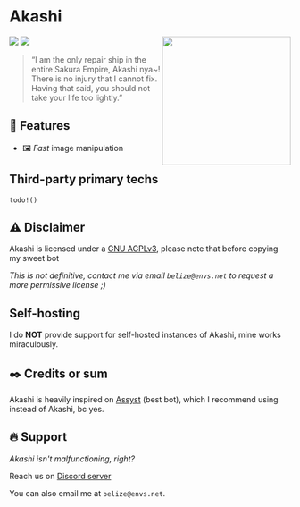 # Akashi

![](https://img.shields.io/badge/Rust-red?logo=rust&style=for-the-badge)
![](https://img.shields.io/badge/Tokio-orange?logo=rust&style=for-the-badge)
<a href="https://azurlane.koumakan.jp/wiki/Akashi"><img align='right' src="https://azurlane.netojuu.com/images/thumb/2/24/AkashiSofmap.png/460px-AkashiSofmap.png" width="230"></a>
> “I am the only repair ship in the entire Sakura Empire, Akashi nya~! There is no injury that I cannot fix. Having that
> said, you should not take your life too lightly.”

## 🔧 Features

- 🖼️ _Fast_ image manipulation

## Third-party primary techs
`todo!()`

## ⚠️ Disclaimer
Akashi is licensed under a [GNU AGPLv3](/LICENSE), please note that before copying my sweet bot

*This is not definitive, contact me via email `belize@envs.net` to request a more permissive license ;)*

## Self-hosting
I do **NOT** provide support for self-hosted instances of Akashi, mine works miraculously.

## ✒️ Credits or sum

Akashi is heavily inspired on [Assyst](https://github.com/Jacherr/Assyst2) (best bot), which I recommend using instead of Akashi, bc yes.

## 🔥 Support
*Akashi isn't malfunctioning, right?*

Reach us on [Discord server](https://discord.gg/d86RAeHF6T)

You can also email me at `belize@envs.net`.